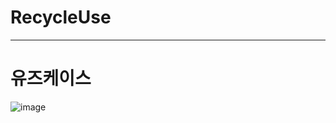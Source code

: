 # RecycleUse

-------
# 유즈케이스
![image](https://github.com/RecycleUse/ReUse/assets/107871734/d423b0f2-61d2-4bac-8548-fd0ffeaf7fc6)

